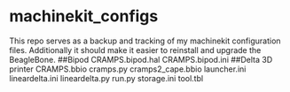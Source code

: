 # machinekit_configs
This repo serves as a backup and tracking of my machinekit configuration files.
Additionally it should make it easier to reinstall and upgrade the BeagleBone.
##Bipod
CRAMPS.bipod.hal
CRAMPS.bipod.ini
##Delta 3D printer
CRAMPS.bbio
cramps.py
cramps2_cape.bbio
launcher.ini
lineardelta.ini
lineardelta.py
run.py
storage.ini
tool.tbl


